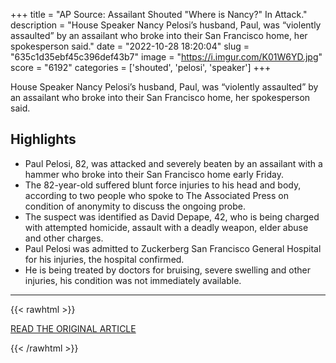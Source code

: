 +++
title = "AP Source: Assailant Shouted \"Where is Nancy?\" In Attack."
description = "House Speaker Nancy Pelosi’s husband, Paul, was “violently assaulted” by an assailant who broke into their San Francisco home, her spokesperson said."
date = "2022-10-28 18:20:04"
slug = "635c1d35ebf45c396def43b7"
image = "https://i.imgur.com/K01W6YD.jpg"
score = "6192"
categories = ['shouted', 'pelosi', 'speaker']
+++

House Speaker Nancy Pelosi’s husband, Paul, was “violently assaulted” by an assailant who broke into their San Francisco home, her spokesperson said.

## Highlights

- Paul Pelosi, 82, was attacked and severely beaten by an assailant with a hammer who broke into their San Francisco home early Friday.
- The 82-year-old suffered blunt force injuries to his head and body, according to two people who spoke to The Associated Press on condition of anonymity to discuss the ongoing probe.
- The suspect was identified as David Depape, 42, who is being charged with attempted homicide, assault with a deadly weapon, elder abuse and other charges.
- Paul Pelosi was admitted to Zuckerberg San Francisco General Hospital for his injuries, the hospital confirmed.
- He is being treated by doctors for bruising, severe swelling and other injuries, his condition was not immediately available.

---

{{< rawhtml >}}
  <p class="article-category">
    <a target="_blank" href="https://apnews.com/article/paul-pelosi-assaulted-156ece77186eb11b97260af3c5122f67?utm_source=homepage&amp;utm_medium=TopNews&amp;utm_campaign=position_01">READ THE ORIGINAL ARTICLE</a>
  </p>
{{< /rawhtml >}}
